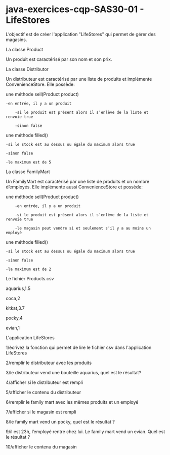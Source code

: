 # java-exercices-cqp-SAS30-01 - LifeStores

L’objectif est de créer l'application "LifeStores" qui permet de gérer des magasins. 

La classe Product

Un produit est caractérisé par son nom et son prix.

La classe Distributor

Un distributeur est caractérisé par une liste de produits et implémente ConvenienceStore. Elle possède:

une méthode sell(Product product)

	-en entrée, il y a un produit

        -si le produit est présent alors il s’enlève de la liste et renvoie true

        -sinon false

une méthode filled()

	-si le stock est au dessus ou égale du maximum alors true

	-sinon false

	-le maximum est de 5

La classe FamilyMart

Un FamilyMart est caractérisé par une liste de produits et un nombre d’employés. Elle implémente aussi ConvenienceStore et possède:

une méthode sell(Product product)

        -en entrée, il y a un produit

        -si le produit est présent alors il s’enlève de la liste et renvoie true

        -le magasin peut vendre si et seulement s’il y a au moins un employé

une méthode filled()

	-si le stock est au dessus ou égale du maximum alors true

	-sinon false

	-la maximum est de 2

Le fichier Products.csv

aquarius,1.5

coca,2

kitkat,3.7

pocky,4

evian,1

L'application LifeStores

1/écrivez la fonction qui permet de lire le fichier csv dans l'application LifeStores

2/remplir le distributeur avec les produits

3/le distributeur vend une bouteille aquarius, quel est le résultat? 

4/afficher si le distributeur est rempli

5/afficher le contenu du distributeur

6/remplir le family mart avec les mêmes produits et un employé

7/afficher si le magasin est rempli

8/le family mart vend un pocky, quel est le résultat ?

9/il est 23h, l’employé rentre chez lui. Le family mart vend un evian. Quel est le résultat ?

10/afficher le contenu du magasin
